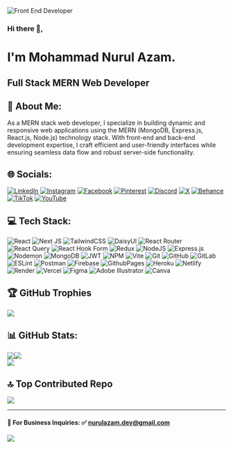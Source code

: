 ![Front End Developer](https://i.ibb.co/p1dd1dJ/Linked-In-banner.jpg)

### Hi there 👋,

# I'm Mohammad Nurul Azam.

## Full Stack MERN Web Developer

## 💫 About Me:

As a MERN stack web developer, I specialize in building dynamic and responsive web applications using the MERN (MongoDB, Express.js, React.js, Node.js) technology stack. With front-end and back-end development expertise, I craft efficient and user-friendly interfaces while ensuring seamless data flow and robust server-side functionality.

## 🌐 Socials:

[![LinkedIn](https://img.shields.io/badge/LinkedIn-%230077B5.svg?logo=linkedin&logoColor=white)](https://linkedin.com/in/nurulazam-dev)
[![Instagram](https://img.shields.io/badge/Instagram-%23E4405F.svg?logo=Instagram&logoColor=white)](https://instagram.com/nurulazam_dev)
[![Facebook](https://img.shields.io/badge/Facebook-%231877F2.svg?logo=Facebook&logoColor=white)](https://facebook.com/nururlazam.dev)
[![Pinterest](https://img.shields.io/badge/Pinterest-%23E60023.svg?logo=Pinterest&logoColor=white)](https://pinterest.com/nurulazam_dev)
[![Discord](https://img.shields.io/badge/Discord-%237289DA.svg?logo=discord&logoColor=white)](https://discord.gg/nurulazam_dev)
[![X](https://img.shields.io/badge/X-black.svg?logo=X&logoColor=white)](https://x.com/nurulazam_dev)
[![Behance](https://img.shields.io/badge/Behance-1769ff?logo=behance&logoColor=white)](https://behance.net/nurulazam-dev)
[![TikTok](https://img.shields.io/badge/TikTok-%23000000.svg?logo=TikTok&logoColor=white)](https://tiktok.com/@nurulazam_dev)
[![YouTube](https://img.shields.io/badge/YouTube-%23FF0000.svg?logo=YouTube&logoColor=white)](https://youtube.com/@mnawebprogrammingbd)

## 💻 Tech Stack:

![React](https://img.shields.io/badge/react-%2320232a.svg?style=for-the-badge&logo=react&logoColor=%2361DAFB)
![Next JS](https://img.shields.io/badge/Next-black?style=for-the-badge&logo=next.js&logoColor=white)
![TailwindCSS](https://img.shields.io/badge/tailwindcss-%2338B2AC.svg?style=for-the-badge&logo=tailwind-css&logoColor=white)
![DaisyUI](https://img.shields.io/badge/daisyui-5A0EF8?style=for-the-badge&logo=daisyui&logoColor=white)
![React Router](https://img.shields.io/badge/React_Router-CA4245?style=for-the-badge&logo=react-router&logoColor=white)
![React Query](https://img.shields.io/badge/-React%20Query-FF4154?style=for-the-badge&logo=react%20query&logoColor=white)
![React Hook Form](https://img.shields.io/badge/React%20Hook%20Form-%23EC5990.svg?style=for-the-badge&logo=reacthookform&logoColor=white)
![Redux](https://img.shields.io/badge/redux-%23593d88.svg?style=for-the-badge&logo=redux&logoColor=white)
![NodeJS](https://img.shields.io/badge/node.js-6DA55F?style=for-the-badge&logo=node.js&logoColor=white)
![Express.js](https://img.shields.io/badge/express.js-%23404d59.svg?style=for-the-badge&logo=express&logoColor=%2361DAFB)
![Nodemon](https://img.shields.io/badge/NODEMON-%23323330.svg?style=for-the-badge&logo=nodemon&logoColor=%BBDEAD)
![MongoDB](https://img.shields.io/badge/MongoDB-%234ea94b.svg?style=for-the-badge&logo=mongodb&logoColor=white)
![JWT](https://img.shields.io/badge/JWT-black?style=for-the-badge&logo=JSON%20web%20tokens)
![NPM](https://img.shields.io/badge/NPM-%23CB3837.svg?style=for-the-badge&logo=npm&logoColor=white)
![Vite](https://img.shields.io/badge/vite-%23646CFF.svg?style=for-the-badge&logo=vite&logoColor=white)
![Git](https://img.shields.io/badge/git-%23F05033.svg?style=for-the-badge&logo=git&logoColor=white)
![GitHub](https://img.shields.io/badge/github-%23121011.svg?style=for-the-badge&logo=github&logoColor=white)
![GitLab](https://img.shields.io/badge/gitlab-%23181717.svg?style=for-the-badge&logo=gitlab&logoColor=white)
![ESLint](https://img.shields.io/badge/ESLint-4B3263?style=for-the-badge&logo=eslint&logoColor=white)
![Postman](https://img.shields.io/badge/Postman-FF6C37?style=for-the-badge&logo=postman&logoColor=white)
![Firebase](https://img.shields.io/badge/firebase-%23039BE5.svg?style=for-the-badge&logo=firebase)
![GithubPages](https://img.shields.io/badge/github%20pages-121013?style=for-the-badge&logo=github&logoColor=white)
![Heroku](https://img.shields.io/badge/heroku-%23430098.svg?style=for-the-badge&logo=heroku&logoColor=white)
![Netlify](https://img.shields.io/badge/netlify-%23000000.svg?style=for-the-badge&logo=netlify&logoColor=#00C7B7)
![Render](https://img.shields.io/badge/Render-%46E3B7.svg?style=for-the-badge&logo=render&logoColor=white)
![Vercel](https://img.shields.io/badge/vercel-%23000000.svg?style=for-the-badge&logo=vercel&logoColor=white)
![Figma](https://img.shields.io/badge/figma-%23F24E1E.svg?style=for-the-badge&logo=figma&logoColor=white)
![Adobe Illustrator](https://img.shields.io/badge/adobe%20illustrator-%23FF9A00.svg?style=for-the-badge&logo=adobe%20illustrator&logoColor=white)
![Canva](https://img.shields.io/badge/Canva-%2300C4CC.svg?style=for-the-badge&logo=Canva&logoColor=white)

## 🏆 GitHub Trophies

![](https://github-profile-trophy.vercel.app/?username=nurulazam-dev&theme=default_repocard&no-frame=false&no-bg=false&margin-w=4)

## 📊 GitHub Stats:

![](https://github-readme-stats.vercel.app/api?username=nurulazam-dev&theme=default_repocard&hide_border=false&include_all_commits=true&count_private=true)![](https://github-readme-stats.vercel.app/api/top-langs/?username=nurulazam-dev&theme=default_repocard&hide_border=false&include_all_commits=true&count_private=true&layout=compact)<br/>
![](https://github-readme-streak-stats.herokuapp.com/?user=nurulazam-dev&theme=default_repocard&hide_border=false)

## 🔝 Top Contributed Repo

![](https://github-contributor-stats.vercel.app/api?username=nurulazam-dev&limit=5&theme=radical&combine_all_yearly_contributions=true)

---

#### 📧 For Business Inquiries: ✅ nurulazam.dev@gmail.com

<!-- ![Profile views](https://gpvc.arturio.dev/nurulazam-dev)   -->

[![](https://visitcount.itsvg.in/api?id=nurulazam-dev&icon=3&color=10)](https://visitcount.itsvg.in)

<!-- Proudly created with GPRM ( https://gprm.itsvg.in ) -->
